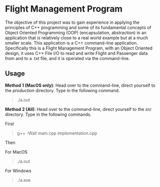# Flight Management Program
The objective of this project was to gain experience in applying the principles of C++ programming and some of its fundamental concepts of Object Oriented Programming (OOP) (encapsulation, abstraction) in an application that is relatively close to a real world example but at a much smaller scale. This application is a C++ command-line application. Specifically this is a Flight Management Program, with an Object Oriented design, it uses C++ File I/O to read and write Flight and Passenger data from and to a .txt file, and it is operated via the command-line.

## Usage
**Method 1 (MacOS only)**: Head over to the command-line, direct yourself to the *production* directory. Type in the following command.
>./a.out

**Method 2 (All)**: Head over to the command-line, direct yourself to the *src* directory. Type in the following commands.

First
>g++ -Wall main.cpp implementation.cpp

Then

For MacOS
>./a.out

For Windows
>./a.exe
